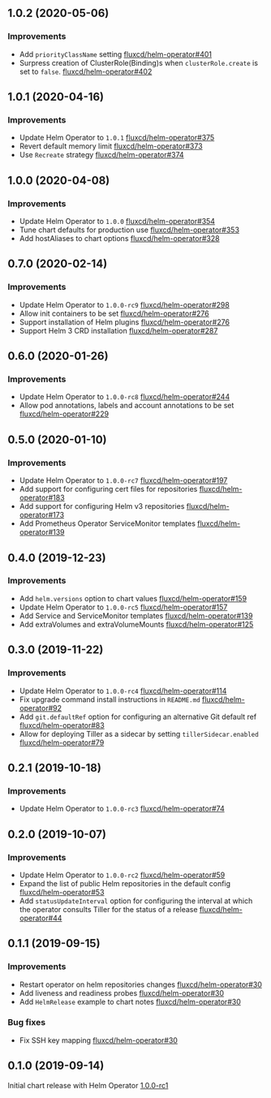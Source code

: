 ## 1.0.2 (2020-05-06)

### Improvements

 - Add `priorityClassName` setting
   [fluxcd/helm-operator#401](https://github.com/fluxcd/helm-operator/pull/401)
 - Surpress creation of ClusterRole(Binding)s when `clusterRole.create`
   is set to `false`.
   [fluxcd/helm-operator#402](https://github.com/fluxcd/helm-operator/pull/402)

## 1.0.1 (2020-04-16)

### Improvements

 - Update Helm Operator to `1.0.1`
   [fluxcd/helm-operator#375](https://github.com/fluxcd/helm-operator/pull/375)
 - Revert default memory limit
   [fluxcd/helm-operator#373](https://github.com/fluxcd/helm-operator/pull/373)
 - Use `Recreate` strategy
   [fluxcd/helm-operator#374](https://github.com/fluxcd/helm-operator/pull/374)
   
## 1.0.0 (2020-04-08)

### Improvements

 - Update Helm Operator to `1.0.0`
   [fluxcd/helm-operator#354](https://github.com/fluxcd/helm-operator/pull/354)
 - Tune chart defaults for production use
   [fluxcd/helm-operator#353](https://github.com/fluxcd/helm-operator/pull/353)
 - Add hostAliases to chart options
   [fluxcd/helm-operator#328](https://github.com/fluxcd/helm-operator/pull/328)

## 0.7.0 (2020-02-14)

### Improvements

 - Update Helm Operator to `1.0.0-rc9`
   [fluxcd/helm-operator#298](https://github.com/fluxcd/helm-operator/pull/298)
 - Allow init containers to be set
   [fluxcd/helm-operator#276](https://github.com/fluxcd/helm-operator/pull/276)
 - Support installation of Helm plugins
   [fluxcd/helm-operator#276](https://github.com/fluxcd/helm-operator/pull/276)
 - Support Helm 3 CRD installation
   [fluxcd/helm-operator#287](https://github.com/fluxcd/helm-operator/pull/287)

## 0.6.0 (2020-01-26)

### Improvements

 - Update Helm Operator to `1.0.0-rc8`
   [fluxcd/helm-operator#244](https://github.com/fluxcd/helm-operator/pull/244)
 - Allow pod annotations, labels and account annotations to be set
   [fluxcd/helm-operator#229](https://github.com/fluxcd/helm-operator/pull/229)

## 0.5.0 (2020-01-10)

### Improvements

 - Update Helm Operator to `1.0.0-rc7`
   [fluxcd/helm-operator#197](https://github.com/fluxcd/helm-operator/pull/197)
 - Add support for configuring cert files for repositories
   [fluxcd/helm-operator#183](https://github.com/fluxcd/helm-operator/pull/183)
 - Add support for configuring Helm v3 repositories
   [fluxcd/helm-operator#173](https://github.com/fluxcd/helm-operator/pull/173)
 - Add Prometheus Operator ServiceMonitor templates
   [fluxcd/helm-operator#139](https://github.com/fluxcd/helm-operator/pull/139)

## 0.4.0 (2019-12-23)

### Improvements

 - Add `helm.versions` option to chart values
   [fluxcd/helm-operator#159](https://github.com/fluxcd/helm-operator/pull/159)
 - Update Helm Operator to `1.0.0-rc5`
   [fluxcd/helm-operator#157](https://github.com/fluxcd/helm-operator/pull/157)
 - Add Service and ServiceMonitor templates
   [fluxcd/helm-operator#139](https://github.com/fluxcd/helm-operator/pull/139)
 - Add extraVolumes and extraVolumeMounts
   [fluxcd/helm-operator#125](https://github.com/fluxcd/helm-operator/pull/125)

## 0.3.0 (2019-11-22)

### Improvements

 - Update Helm Operator to `1.0.0-rc4`
   [fluxcd/helm-operator#114](https://github.com/fluxcd/helm-operator/pull/114)
 - Fix upgrade command install instructions in `README.md`
   [fluxcd/helm-operator#92](https://github.com/fluxcd/helm-operator/pull/92)
 - Add `git.defaultRef` option for configuring an alternative Git default ref
   [fluxcd/helm-operator#83](https://github.com/fluxcd/helm-operator/pull/83)
 - Allow for deploying Tiller as a sidecar by setting `tillerSidecar.enabled`
   [fluxcd/helm-operator#79](https://github.com/fluxcd/helm-operator/pull/79)

## 0.2.1 (2019-10-18)

### Improvements

 - Update Helm Operator to `1.0.0-rc3`
   [fluxcd/helm-operator#74](https://github.com/fluxcd/helm-operator/pull/74)

## 0.2.0 (2019-10-07)

### Improvements

 - Update Helm Operator to `1.0.0-rc2`
   [fluxcd/helm-operator#59](https://github.com/fluxcd/helm-operator/pull/59)
 - Expand the list of public Helm repositories in the default config
   [fluxcd/helm-operator#53](https://github.com/fluxcd/helm-operator/pull/53)
 - Add `statusUpdateInterval` option for configuring the interval at which the operator consults Tiller for the status of a release
   [fluxcd/helm-operator#44](https://github.com/fluxcd/helm-operator/pull/44)

## 0.1.1 (2019-09-15)

### Improvements

 - Restart operator on helm repositories changes
   [fluxcd/helm-operator#30](https://github.com/fluxcd/helm-operator/pull/30)
 - Add liveness and readiness probes
   [fluxcd/helm-operator#30](https://github.com/fluxcd/helm-operator/pull/30)
 - Add `HelmRelease` example to chart notes
   [fluxcd/helm-operator#30](https://github.com/fluxcd/helm-operator/pull/30)

### Bug fixes

 - Fix SSH key mapping
   [fluxcd/helm-operator#30](https://github.com/fluxcd/helm-operator/pull/30)

## 0.1.0 (2019-09-14)

Initial chart release with Helm Operator [1.0.0-rc1](https://github.com/fluxcd/helm-operator/blob/master/CHANGELOG.md#100-rc1-2019-08-14)
